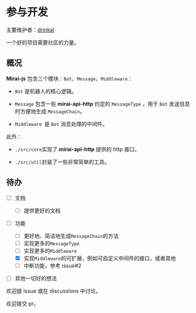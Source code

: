 # 参与开发

主要维护者：[drinkal](https://github.com/drinkal?tab=repositories)

一个好的项目需要社区的力量。



## 概况

**Mirai-js** 包含三个模块：`Bot`、`Message`、`Middleware`：

- `Bot` 是机器人的核心逻辑。

- `Message` 包含一些 **mirai-api-http** 约定的 `MessageType` ，用于 `Bot` 发送信息时方便地生成 `MessageChain`。

- `Middleware `是 `Bot` 消息处理的中间件。

此外：

- `./src/core`实现了 **mirai-api-http** 提供的 http 接口。

- `./src/util`封装了一些非常简单的工具。



## 待办

- [ ] 文档
  - [ ] 提供更好的文档
- [ ] 功能

  - [ ] 更好地、简洁地生成`MessageChain`的方法
  - [ ] 实现更多的`MessageType`
  - [ ] 实现更多的`Middleware`
  - [x] 实现`Middleware`的可扩展，例如可自定义中间件的接口，或者其他
  - [ ] 中断功能，参考 issue#2
- [ ] 其他一切好的想法

欢迎提 issue 或在 discussions 中讨论。

欢迎提交 pr。